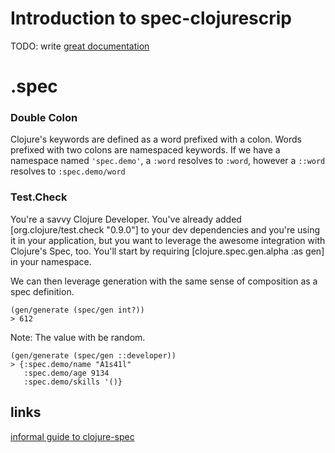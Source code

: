 # Introduction to spec-clojurescrip

TODO: write [great documentation](http://jacobian.org/writing/what-to-write/)

# .spec
### Double Colon

Clojure's keywords are defined as a word prefixed with a colon. Words prefixed with two colons are namespaced keywords. If we have a namespace named `'spec.demo'`, a `:word` resolves to `:word`, however a `::word` resolves to `:spec.demo/word`

### Test.Check
You're a savvy Clojure Developer. You've already added [org.clojure/test.check "0.9.0"] to your dev dependencies and you're using it in your application, but you want to leverage the awesome integration with Clojure's Spec, too. You'll start by requiring [clojure.spec.gen.alpha :as gen] in your namespace.

We can then leverage generation with the same sense of composition as a spec definition.
```
(gen/generate (spec/gen int?))
> 612
```

Note: The value with be random.
```
(gen/generate (spec/gen ::developer))
> {:spec.demo/name "A1s41l"
   :spec.demo/age 9134
   :spec.demo/skills '()}
```
## links
[informal guide to clojure-spec](http://www.bradcypert.com/an-informal-guide-to-clojure-spec/)
